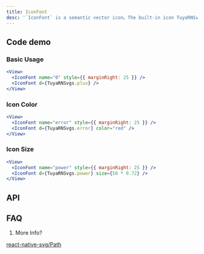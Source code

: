 ```yaml
---
title: IconFont
desc: '`IconFont` is a semantic vector icon。The built-in icon TuyaRNSvgs comes from `tuya-panel-kit/src/components/iconfont/svg/defaultSvg`。'
---
```


## Code demo

### Basic Usage

```jsx
<View>
  <IconFont name="0" style={{ marginRight: 25 }} />
  <IconFont d={TuyaRNSvgs.plus} />
</View>
```

### Icon Color

```jsx
<View>
  <IconFont name="error" style={{ marginRight: 25 }} />
  <IconFont d={TuyaRNSvgs.error} color="red" />
</View>
```

### Icon Size

```jsx
<View>
  <IconFont name="power" style={{ marginRight: 25 }} />
  <IconFont d={TuyaRNSvgs.power} size={50 * 0.72} />
</View>
```

## API

<Props name="IconFontProps"></Props>

## FAQ

1. More Info?

[react-native-svg/Path](https://github.com/react-native-community/react-native-svg#path)
